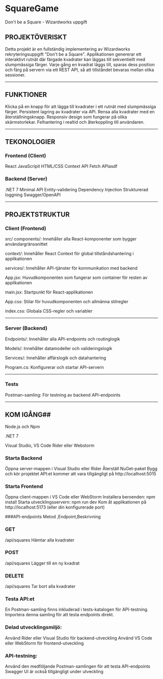 # SquareGame
Don't be a Square - Wizardworks uppgift

## PROJEKTÖVERISKT

Detta projekt är en fullständig implementering av Wizardworks rekryteringsuppgift "Don't be a Square".
Applikationen genererar ett interaktivt rutnät där färgade kvadrater kan läggas till sekventiellt med slumpmässiga färger. 
Varje gång en kvadrat läggs till, sparas dess position och färg på servern via ett REST API, så att tillståndet bevaras mellan olika sessioner.

----------------------------------------------------------------------------------
## FUNKTIONER

Klicka på en knapp för att lägga till kvadrater i ett rutnät med slumpmässiga färger.
Persistent lagring av kvadrater via API.
Rensa alla kvadrater med en återställningsknapp.
Responsiv design som fungerar på olika skärmstorlekar.
Felhantering i realtid och återkoppling till användaren.

----------------------------------------------------------------------------
## TEKONOLOGIER

### Frontend (Client)
React
JavaScripit
HTML/CSS
Context API
Fetch APIasdf

### Backend (Server)
.NET 7
Minimal API
Entity-validering
Dependency Injection
Strukturerad loggning
Swagger/OpenAPI

-------------------------------------------------------------------------------
## PROJEKTSTRUKTUR

### Client (Frontend)

src/
components/: Innehåller alla React-komponenter som bygger användargränssnittet

context/: Innehåller React Context för global tillståndshantering i applikationen

services/: Innehåller API-tjänster för kommunikation med backend

App.jsx: Huvudkomponenten som fungerar som container för resten av applikationen

main.jsx: Startpunkt för React-applikationen

App.css: Stilar för huvudkomponenten och allmänna stilregler

index.css: Globala CSS-regler och variabler

---------------------------------------------------------------------------------

### Server (Backend)
Endpoints/: Innehåller alla API-endpoints och routinglogik

Models/: Innehåller datamodeller och valideringslogik

Services/: Innehåller affärslogik och datahantering

Program.cs: Konfigurerar och startar API-servern

---------------------------------------------------------------------------------
### Tests
Postman-samling: För testning av backend API-endpoints

---------------------------------------------------------------------------------
## KOM IGÅNG##

Node.js  och Npm

.NET 7

Visual Studio, VS Code Rider eller Webstorm

### Starta Backend
Öppna server-mappen i Visual Studio eller Rider
Återställ NuGet-paket
Bygg och kör projektet
API:et kommer att vara tillgängligt på http://localhost:5015

### Starta Frontend
Öppna client-mappen i VS Code eller WebStorm
Installera beroenden:
npm install
Starta utvecklingsservern:
npm run dev
Kom åt applikationen på http://localhost:5173 (eller din konfigurerade port)


###API-endpoints
Metod ,Endpoint,Beskrivning

### GET
/api/squares
Hämtar alla kvadrater

### POST
/api/squares
Lägger till en ny kvadrat

### DELETE
/api/squares
Tar bort alla kvadrater

### Testa API:et
En Postman-samling finns inkluderad i tests-katalogen för API-testning. Importera denna samling för att testa endpoints direkt.

### Delad utvecklingsmiljö:
Använd Rider eller Visual Studio för backend-utveckling
Använd VS Code eller WebStorm för frontend-utveckling

### API-testning:
Använd den medföljande Postman-samlingen för att testa API-endpoints
Swagger UI är också tillgängligt under utveckling

